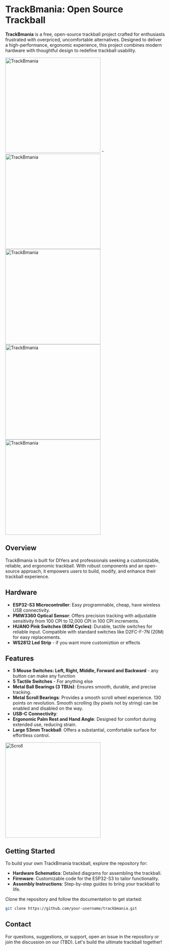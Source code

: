 # TrackBmania: Open Source Trackball

**TrackBmania** is a free, open-source trackball project crafted for enthusiasts frustrated with overpriced, uncomfortable alternatives. Designed to deliver a high-performance, ergonomic experience, this project combines modern hardware with thoughtful design to redefine trackball usability.

<img src="https://github.com/user-attachments/assets/9c9bc306-c74b-4f30-9348-3ac2fae841cd" alt="TrackBmania" width="300">
-
<img src="https://github.com/user-attachments/assets/a17a9866-e9fc-4399-8d03-f9f67938e9a6" alt="TrackBmania" width="300">
<img src="https://github.com/user-attachments/assets/8635de4d-1da1-4fc7-a10f-f3e05396dfa1" alt="TrackBmania" width="300">
<img src="https://github.com/user-attachments/assets/927ef58b-8eef-4648-87fb-1df18194f724" alt="TrackBmania" width="300">
<img src="https://github.com/user-attachments/assets/716bc3b1-fbbd-40ad-87d2-8f6f5e700e95" alt="TrackBmania" width="300">


## Overview

TrackBmania is built for DIYers and professionals seeking a customizable, reliable, and ergonomic trackball. With robust components and an open-source approach, it empowers users to build, modify, and enhance their trackball experience.

## Hardware

- **ESP32-S3 Microcontroller**: Easy programmable, cheap, have wireless USB connectivity.
- **PMW3360 Optical Sensor**: Offers precision tracking with adjustable sensitivity from 100 CPI to 12,000 CPI in 100 CPI increments.
- **HUANO Pink Switches (80M Cycles)**: Durable, tactile switches for reliable input. Compatible with standard switches like D2FC-F-7N (20M) for easy replacements.
- **WS2812 Led Strip** - if you want more customiztion or effects

## Features

- **5 Mouse Switches: Left, Right, Middle, Forward and Backward** - any button can make any function
- **5 Tactile Switches** - For anything else
- **Metal Ball Bearings (3 TBUs)**: Ensures smooth, durable, and precise tracking.
- **Metal Scroll Bearings**: Provides a smooth scroll wheel experience. 130 points on revolution. Smooth scrolling (by pixels not by string) can be enabled and disabled on the way.
- **USB-C Connectivity**:
- **Ergonomic Palm Rest and Hand Angle**: Designed for comfort during extended use, reducing strain.
- **Large 53mm Trackball**: Offers a substantial, comfortable surface for effortless control.
  
<img src="https://github.com/user-attachments/assets/5d84a9f0-f62c-458f-a835-36da804b9e55" alt="Scroll" width="300">

## Getting Started

To build your own TrackBmania trackball, explore the repository for:

- **Hardware Schematics**: Detailed diagrams for assembling the trackball.
- **Firmware**: Customizable code for the ESP32-S3 to tailor functionality.
- **Assembly Instructions**: Step-by-step guides to bring your trackball to life.

Clone the repository and follow the documentation to get started:

```bash
git clone https://github.com/your-username/trackbmania.git
```


## Contact

For questions, suggestions, or support, open an issue in the repository or join the discussion on our (TBD). Let's build the ultimate trackball together!
